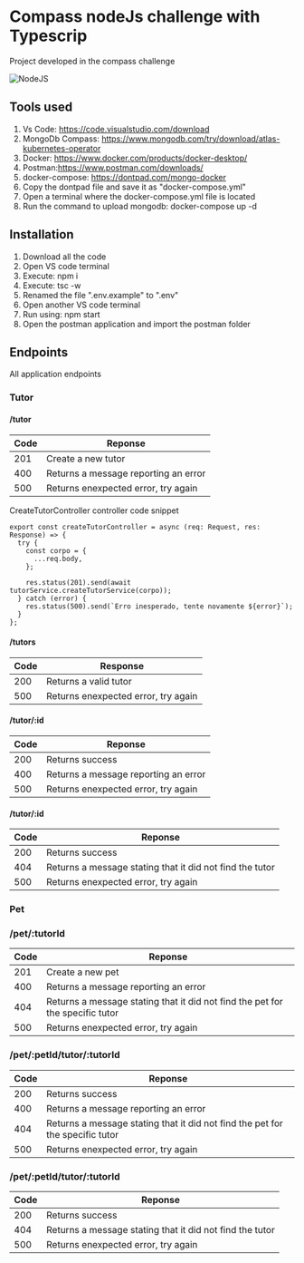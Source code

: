 # Compass nodeJs challenge with Typescrip




Project developed in the compass challenge

![NodeJS](https://upload.wikimedia.org/wikipedia/commons/thumb/d/d9/Node.js_logo.svg/1200px-Node.js_logo.svg.png)




## Tools used

1. Vs Code: https://code.visualstudio.com/download
2. MongoDb Compass: https://www.mongodb.com/try/download/atlas-kubernetes-operator
3. Docker: https://www.docker.com/products/docker-desktop/
4. Postman:https://www.postman.com/downloads/
5. docker-compose: https://dontpad.com/mongo-docker
6. Copy the dontpad file and save it as "docker-compose.yml" 
7. Open a terminal where the docker-compose.yml file is located
8. Run the command to upload mongodb: docker-compose up -d
## Installation

1. Download all the code
2. Open VS code terminal
3. Execute: npm i
4. Execute: tsc -w
5. Renamed the file ".env.example" to ".env"
6. Open another VS code terminal
7. Run using: npm start
8. Open the postman application and import the postman folder



## Endpoints

All application endpoints

### Tutor

#### /tutor


| Code | Reponse                             |
| ------ | ------------------------------------- |
| 201  | Create a new tutor                  |
| 400  | Returns a message reporting an error|
| 500  | Returns enexpected error, try again |

CreateTutorController controller code snippet

````
export const createTutorController = async (req: Request, res: Response) => {
  try {
    const corpo = {
      ...req.body,
    };

    res.status(201).send(await tutorService.createTutorService(corpo));
  } catch (error) {
    res.status(500).send(`Erro inesperado, tente novamente ${error}`);
  }
};

````

#### /tutors


| Code | Response                            |
| ------ | ------------------------------------- |
| 200  | Returns a valid tutor               |
| 500  | Returns enexpected error, try again |

#### /tutor/:id


| Code | Reponse                             |
| ------ | ------------------------------------- |
| 200  | Returns success                     |
| 400  | Returns a message reporting an error|
| 500  | Returns enexpected error, try again |

#### /tutor/:id


| Code | Reponse                                                  |
| ------ | ---------------------------------------------------------- |
| 200  | Returns success                                          |
| 404  | Returns a message stating that it did not find the tutor |
| 500  | Returns enexpected error, try again                      |

### Pet

### /pet/:tutorId


| Code | Reponse                                                                       |
| ------ | ------------------------------------------------------------------------------- |
| 201  | Create a new pet                                                              |
| 400  | Returns a message reporting an error|
| 404  | Returns a message stating that it did not find the pet for the specific tutor |
| 500  | Returns enexpected error, try again                                           |


### /pet/:petId/tutor/:tutorId


| Code | Reponse                                                                       |
| ------ | ------------------------------------------------------------------------------- |
| 200  | Returns success                                                               |
| 400  | Returns a message reporting an error|
| 404  | Returns a message stating that it did not find the pet for the specific tutor |
| 500  | Returns enexpected error, try again                                           |

### /pet/:petId/tutor/:tutorId


| Code | Reponse                                                  |
| ------ | ---------------------------------------------------------- |
| 200  | Returns success                                          |
| 404  | Returns a message stating that it did not find the tutor |
| 500  | Returns enexpected error, try again                      |
